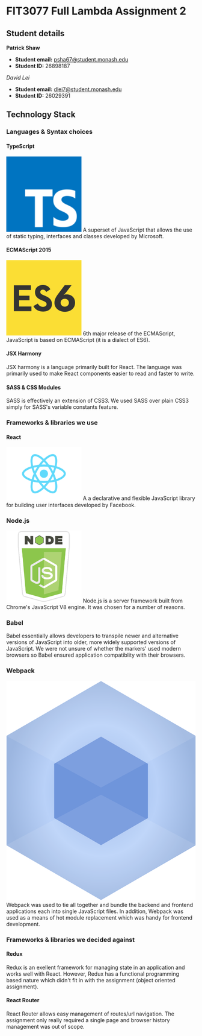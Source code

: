 # FIT3077 Full Lambda Assignment 2
## Student details
**Patrick Shaw**
- **Student email:** psha67@student.monash.edu
- **Student ID:** 26898187

*David Lei*
- **Student email:** dlei7@student.monash.edu
- **Student ID:** 26029391

## Technology Stack
### Languages & Syntax choices
#### TypeScript
<img src="Images/typescript.png" width ="200" />
A superset of JavaScript that allows the use of static typing, interfaces and classes developed by Microsoft. 

#### ECMAScript 2015
<img src="Images/es6-js.png" width ="200" />
6th major release of the ECMAScript, JavaScript is based on ECMAScript (it is a dialect of ES6).

#### JSX Harmony
JSX harmony is a language primarily built for React.
The language was primarily used to make React components easier to read and faster to write.

#### SASS & CSS Modules
SASS is effectively an extension of CSS3.
We used SASS over plain CSS3 simply for SASS's variable constants feature.

### Frameworks & libraries we use
#### React
<img src="Images/react.png" width ="200" />
A a declarative and flexible JavaScript library for building user interfaces developed by Facebook.

### Node.js
<img src="Images/node.png" width ="200" />
Node.js is a server framework built from Chrome's JavaScript V8 engine.
It was chosen for a number of reasons.

### Babel
Babel essentially allows developers to transpile newer and alternative versions of JavaScript into older, more widely supported versions of JavaScript.
We were not unsure of whether the markers' used modern browsers so Babel ensured application compatiblity with their browsers.

### Webpack
![Webpack](Images/webpack.svg)
Webpack was used to tie all together and bundle the backend and frontend applications each into single JavaScript files.
In addition, Webpack was used as a means of hot module replacement which was handy for frontend development.

### Frameworks & libraries we decided against
#### Redux
Redux is an exellent framework for managing state in an application and works well with React.
However, Redux has a functional programming based nature which didn't fit in with the assignment (object oriented assignment). 

#### React Router
React Router allows easy management of routes/url navigation. 
The assignment only really required a single page and browser history management was out of scope.

